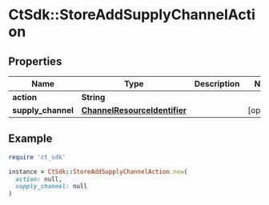 # CtSdk::StoreAddSupplyChannelAction

## Properties

| Name | Type | Description | Notes |
| ---- | ---- | ----------- | ----- |
| **action** | **String** |  |  |
| **supply_channel** | [**ChannelResourceIdentifier**](ChannelResourceIdentifier.md) |  | [optional] |

## Example

```ruby
require 'ct_sdk'

instance = CtSdk::StoreAddSupplyChannelAction.new(
  action: null,
  supply_channel: null
)
```

